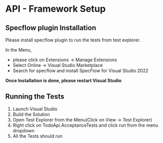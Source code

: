 # API - Framework Setup

## Specflow plugin Installation

Please install specflow plugin to run the tests from test explorer.

In the Menu, 

- please click on Extensions -> Manage Extensions
- Select Online -> Visual Studio Marketplace
- Search for specflow and install SpecFlow for Visual Studio 2022

**Once Installation is done, please restart Visual Studio**

## Running the Tests

1. Launch Visual Studio
2. Build the Solution
3. Open Test Explorer from the Menu(Click on View -> Test Explorer)
4. Right click on TodoApi.AcceptanceTests and click run from the menu dropdown
5. All the Tests should run
